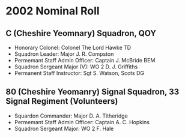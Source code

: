 # 2002 Nominal Roll

## C (Cheshire Yeomnary) Squadron, QOY

* Honorary Colonel: Colonel The Lord Hawke TD
* Squadron Leader: Major J. R. Compston
* Permemant Staff Admin Officer: Captain J. McBride BEM
* Squadron Sergeant Major (V): WO 2 D. J. Griffiths
* Permanent Staff Instructor: Sgt S. Watson, Scots DG

## 80 (Cheshire Yeomanry) Signal Squadron, 33 Signal Regiment (Volunteers)

* Squardon Commander: Major D. A. Titheridge
* Permemant Staff Admin Officer: Captain A. C. Hopkins
* Squadron Sergeant Major: WO 2 F. Hale
